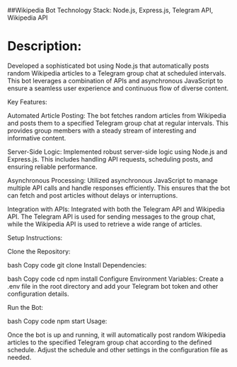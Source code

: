 ##Wikipedia Bot
Technology Stack: Node.js, Express.js, Telegram API, Wikipedia API

# Description:
Developed a sophisticated bot using Node.js that automatically posts random Wikipedia articles to a Telegram group chat at scheduled intervals. This bot leverages a combination of APIs and asynchronous JavaScript to ensure a seamless user experience and continuous flow of diverse content.

Key Features:

Automated Article Posting: The bot fetches random articles from Wikipedia and posts them to a specified Telegram group chat at regular intervals. This provides group members with a steady stream of interesting and informative content.

Server-Side Logic: Implemented robust server-side logic using Node.js and Express.js. This includes handling API requests, scheduling posts, and ensuring reliable performance.

Asynchronous Processing: Utilized asynchronous JavaScript to manage multiple API calls and handle responses efficiently. This ensures that the bot can fetch and post articles without delays or interruptions.

Integration with APIs: Integrated with both the Telegram API and Wikipedia API. The Telegram API is used for sending messages to the group chat, while the Wikipedia API is used to retrieve a wide range of articles.

Setup Instructions:

Clone the Repository:

bash
Copy code
git clone <repository-url>
Install Dependencies:

bash
Copy code
cd <project-directory>
npm install
Configure Environment Variables:
Create a .env file in the root directory and add your Telegram bot token and other configuration details.

Run the Bot:

bash
Copy code
npm start
Usage:

Once the bot is up and running, it will automatically post random Wikipedia articles to the specified Telegram group chat according to the defined schedule. Adjust the schedule and other settings in the configuration file as needed.

